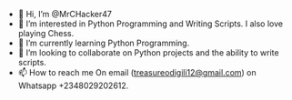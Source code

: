 - 👋 Hi, I’m @MrCHacker47
- 👀 I’m interested in Python Programming and Writing Scripts. I also love playing Chess.
- 🌱 I’m currently learning Python Programming.
- 💞️ I’m looking to collaborate on Python projects and the ability to write scripts.
- 📫 How to reach me On email (treasureodigili12@gmail.com) on Whatsapp +2348029202612.

<!---
MrCHacker47/MrCHacker47 is a ✨ special ✨ repository because its `README.md` (this file) appears on your GitHub profile.
You can click the Preview link to take a look at your changes.
--->
